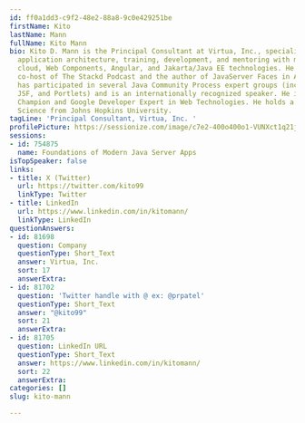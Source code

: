 ```yaml
---
id: ff0a1dd3-c9f2-48e2-88a8-9c0e429251be
firstName: Kito
lastName: Mann
fullName: Kito Mann
bio: Kito D. Mann is the Principal Consultant at Virtua, Inc., specializing in enterprise
  application architecture, training, development, and mentoring with microservices,
  cloud, Web Components, Angular, and Jakarta/Java EE technologies. He is also the
  co-host of The Stackd Podcast and the author of JavaServer Faces in Action. Mann
  has participated in several Java Community Process expert groups (including CDI,
  JSF, and Portlets) and is an internationally recognized speaker. He is also a Java
  Champion and Google Developer Expert in Web Technologies. He holds a BA in Computer
  Science from Johns Hopkins University.
tagLine: 'Principal Consultant, Virtua, Inc. '
profilePicture: https://sessionize.com/image/c7e2-400o400o1-VUNXct1q21jDDr529GtJJy.jpg
sessions:
- id: 754875
  name: Foundations of Modern Java Server Apps
isTopSpeaker: false
links:
- title: X (Twitter)
  url: https://twitter.com/kito99
  linkType: Twitter
- title: LinkedIn
  url: https://www.linkedin.com/in/kitomann/
  linkType: LinkedIn
questionAnswers:
- id: 81698
  question: Company
  questionType: Short_Text
  answer: Virtua, Inc.
  sort: 17
  answerExtra:
- id: 81702
  question: 'Twitter handle with @ ex: @prpatel'
  questionType: Short_Text
  answer: "@kito99"
  sort: 21
  answerExtra:
- id: 81705
  question: LinkedIn URL
  questionType: Short_Text
  answer: https://www.linkedin.com/in/kitomann/
  sort: 22
  answerExtra:
categories: []
slug: kito-mann

---
```

